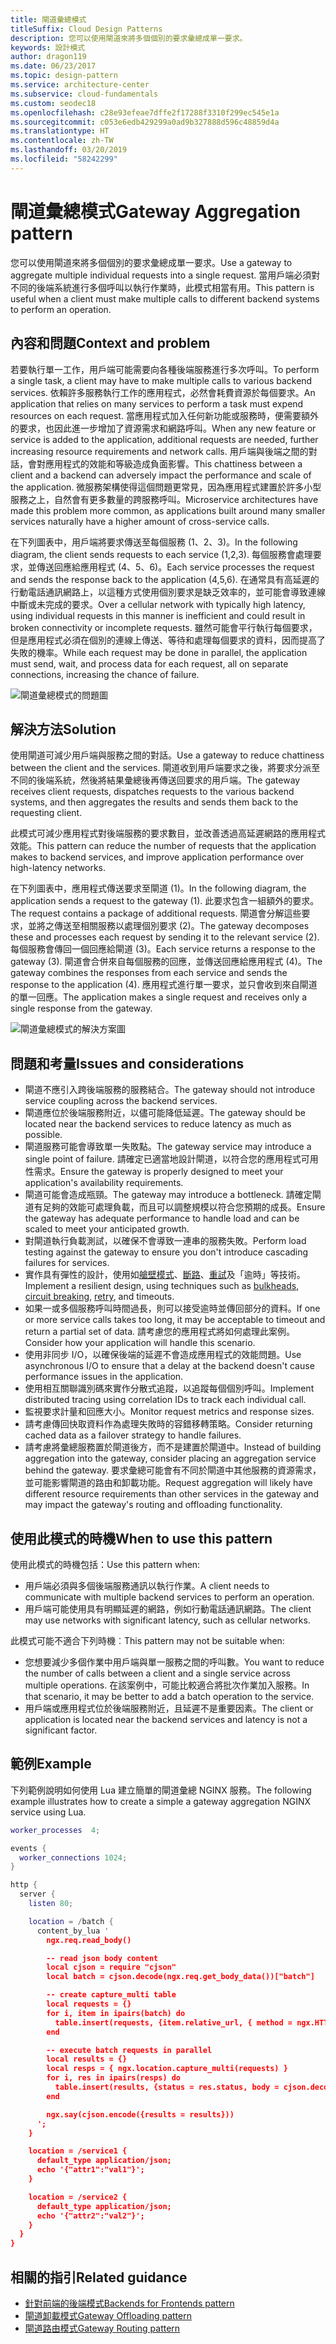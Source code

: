 ```yaml
---
title: 閘道彙總模式
titleSuffix: Cloud Design Patterns
description: 您可以使用閘道來將多個個別的要求彙總成單一要求。
keywords: 設計模式
author: dragon119
ms.date: 06/23/2017
ms.topic: design-pattern
ms.service: architecture-center
ms.subservice: cloud-fundamentals
ms.custom: seodec18
ms.openlocfilehash: c28e93efeae7dffe2f17288f3310f299ec545e1a
ms.sourcegitcommit: c053e6edb429299a0ad9b327888d596c48859d4a
ms.translationtype: HT
ms.contentlocale: zh-TW
ms.lasthandoff: 03/20/2019
ms.locfileid: "58242299"
---
```

# <a name="gateway-aggregation-pattern"></a><span data-ttu-id="95342-104">閘道彙總模式</span><span class="sxs-lookup"><span data-stu-id="95342-104">Gateway Aggregation pattern</span></span>

<span data-ttu-id="95342-105">您可以使用閘道來將多個個別的要求彙總成單一要求。</span><span class="sxs-lookup"><span data-stu-id="95342-105">Use a gateway to aggregate multiple individual requests into a single request.</span></span> <span data-ttu-id="95342-106">當用戶端必須對不同的後端系統進行多個呼叫以執行作業時，此模式相當有用。</span><span class="sxs-lookup"><span data-stu-id="95342-106">This pattern is useful when a client must make multiple calls to different backend systems to perform an operation.</span></span>

## <a name="context-and-problem"></a><span data-ttu-id="95342-107">內容和問題</span><span class="sxs-lookup"><span data-stu-id="95342-107">Context and problem</span></span>

<span data-ttu-id="95342-108">若要執行單一工作，用戶端可能需要向各種後端服務進行多次呼叫。</span><span class="sxs-lookup"><span data-stu-id="95342-108">To perform a single task, a client may have to make multiple calls to various backend services.</span></span> <span data-ttu-id="95342-109">依賴許多服務執行工作的應用程式，必然會耗費資源於每個要求。</span><span class="sxs-lookup"><span data-stu-id="95342-109">An application that relies on many services to perform a task must expend resources on each request.</span></span> <span data-ttu-id="95342-110">當應用程式加入任何新功能或服務時，便需要額外的要求，也因此進一步增加了資源需求和網路呼叫。</span><span class="sxs-lookup"><span data-stu-id="95342-110">When any new feature or service is added to the application, additional requests are needed, further increasing resource requirements and network calls.</span></span> <span data-ttu-id="95342-111">用戶端與後端之間的對話，會對應用程式的效能和等級造成負面影響。</span><span class="sxs-lookup"><span data-stu-id="95342-111">This chattiness between a client and a backend can adversely impact the performance and scale of the application.</span></span>  <span data-ttu-id="95342-112">微服務架構使得這個問題更常見，因為應用程式建置於許多小型服務之上，自然會有更多數量的跨服務呼叫。</span><span class="sxs-lookup"><span data-stu-id="95342-112">Microservice architectures have made this problem more common, as applications built around many smaller services naturally have a higher amount of cross-service calls.</span></span>

<span data-ttu-id="95342-113">在下列圖表中，用戶端將要求傳送至每個服務 (1、2、3)。</span><span class="sxs-lookup"><span data-stu-id="95342-113">In the following diagram, the client sends requests to each service (1,2,3).</span></span> <span data-ttu-id="95342-114">每個服務會處理要求，並傳送回應給應用程式 (4、5、6)。</span><span class="sxs-lookup"><span data-stu-id="95342-114">Each service processes the request and sends the response back to the application (4,5,6).</span></span> <span data-ttu-id="95342-115">在通常具有高延遲的行動電話通訊網路上，以這種方式使用個別要求是缺乏效率的，並可能會導致連線中斷或未完成的要求。</span><span class="sxs-lookup"><span data-stu-id="95342-115">Over a cellular network with typically high latency, using individual requests in this manner is inefficient and could result in broken connectivity or incomplete requests.</span></span> <span data-ttu-id="95342-116">雖然可能會平行執行每個要求，但是應用程式必須在個別的連線上傳送、等待和處理每個要求的資料，因而提高了失敗的機率。</span><span class="sxs-lookup"><span data-stu-id="95342-116">While each request may be done in parallel, the application must send, wait, and process data for each request, all on separate connections, increasing the chance of failure.</span></span>

![閘道彙總模式的問題圖](./_images/gateway-aggregation-problem.png)

## <a name="solution"></a><span data-ttu-id="95342-118">解決方法</span><span class="sxs-lookup"><span data-stu-id="95342-118">Solution</span></span>

<span data-ttu-id="95342-119">使用閘道可減少用戶端與服務之間的對話。</span><span class="sxs-lookup"><span data-stu-id="95342-119">Use a gateway to reduce chattiness between the client and the services.</span></span> <span data-ttu-id="95342-120">閘道收到用戶端要求之後，將要求分派至不同的後端系統，然後將結果彙總後再傳送回要求的用戶端。</span><span class="sxs-lookup"><span data-stu-id="95342-120">The gateway receives client requests, dispatches requests to the various backend systems, and then aggregates the results and sends them back to the requesting client.</span></span>

<span data-ttu-id="95342-121">此模式可減少應用程式對後端服務的要求數目，並改善透過高延遲網路的應用程式效能。</span><span class="sxs-lookup"><span data-stu-id="95342-121">This pattern can reduce the number of requests that the application makes to backend services, and improve application performance over high-latency networks.</span></span>

<span data-ttu-id="95342-122">在下列圖表中，應用程式傳送要求至閘道 (1)。</span><span class="sxs-lookup"><span data-stu-id="95342-122">In the following diagram, the application sends a request to the gateway (1).</span></span> <span data-ttu-id="95342-123">此要求包含一組額外的要求。</span><span class="sxs-lookup"><span data-stu-id="95342-123">The request contains a package of additional requests.</span></span> <span data-ttu-id="95342-124">閘道會分解這些要求，並將之傳送至相關服務以處理個別要求 (2)。</span><span class="sxs-lookup"><span data-stu-id="95342-124">The gateway decomposes these and processes each request by sending it to the relevant service (2).</span></span> <span data-ttu-id="95342-125">每個服務會傳回一個回應給閘道 (3)。</span><span class="sxs-lookup"><span data-stu-id="95342-125">Each service returns a response to the gateway (3).</span></span> <span data-ttu-id="95342-126">閘道會合併來自每個服務的回應，並傳送回應給應用程式 (4)。</span><span class="sxs-lookup"><span data-stu-id="95342-126">The gateway combines the responses from each service and sends the response to the application (4).</span></span> <span data-ttu-id="95342-127">應用程式進行單一要求，並只會收到來自閘道的單一回應。</span><span class="sxs-lookup"><span data-stu-id="95342-127">The application makes a single request and receives only a single response from the gateway.</span></span>

![閘道彙總模式的解決方案圖](./_images/gateway-aggregation.png)

## <a name="issues-and-considerations"></a><span data-ttu-id="95342-129">問題和考量</span><span class="sxs-lookup"><span data-stu-id="95342-129">Issues and considerations</span></span>

- <span data-ttu-id="95342-130">閘道不應引入跨後端服務的服務結合。</span><span class="sxs-lookup"><span data-stu-id="95342-130">The gateway should not introduce service coupling across the backend services.</span></span>
- <span data-ttu-id="95342-131">閘道應位於後端服務附近，以儘可能降低延遲。</span><span class="sxs-lookup"><span data-stu-id="95342-131">The gateway should be located near the backend services to reduce latency as much as possible.</span></span>
- <span data-ttu-id="95342-132">閘道服務可能會導致單一失敗點。</span><span class="sxs-lookup"><span data-stu-id="95342-132">The gateway service may introduce a single point of failure.</span></span> <span data-ttu-id="95342-133">請確定已適當地設計閘道，以符合您的應用程式可用性需求。</span><span class="sxs-lookup"><span data-stu-id="95342-133">Ensure the gateway is properly designed to meet your application's availability requirements.</span></span>
- <span data-ttu-id="95342-134">閘道可能會造成瓶頸。</span><span class="sxs-lookup"><span data-stu-id="95342-134">The gateway may introduce a bottleneck.</span></span> <span data-ttu-id="95342-135">請確定閘道有足夠的效能可處理負載，而且可以調整規模以符合您預期的成長。</span><span class="sxs-lookup"><span data-stu-id="95342-135">Ensure the gateway has adequate performance to handle load and can be scaled to meet your anticipated growth.</span></span>
- <span data-ttu-id="95342-136">對閘道執行負載測試，以確保不會導致一連串的服務失敗。</span><span class="sxs-lookup"><span data-stu-id="95342-136">Perform load testing against the gateway to ensure you don't introduce cascading failures for services.</span></span>
- <span data-ttu-id="95342-137">實作具有彈性的設計，使用如[艙壁模式][bulkhead]、[斷路][circuit-breaker]、[重試][retry]及「逾時」等技術。</span><span class="sxs-lookup"><span data-stu-id="95342-137">Implement a resilient design, using techniques such as [bulkheads][bulkhead], [circuit breaking][circuit-breaker], [retry][retry], and timeouts.</span></span>
- <span data-ttu-id="95342-138">如果一或多個服務呼叫時間過長，則可以接受逾時並傳回部分的資料。</span><span class="sxs-lookup"><span data-stu-id="95342-138">If one or more service calls takes too long, it may be acceptable to timeout and return a partial set of data.</span></span> <span data-ttu-id="95342-139">請考慮您的應用程式將如何處理此案例。</span><span class="sxs-lookup"><span data-stu-id="95342-139">Consider how your application will handle this scenario.</span></span>
- <span data-ttu-id="95342-140">使用非同步 I/O，以確保後端的延遲不會造成應用程式的效能問題。</span><span class="sxs-lookup"><span data-stu-id="95342-140">Use asynchronous I/O to ensure that a delay at the backend doesn't cause performance issues in the application.</span></span>
- <span data-ttu-id="95342-141">使用相互關聯識別碼來實作分散式追蹤，以追蹤每個個別呼叫。</span><span class="sxs-lookup"><span data-stu-id="95342-141">Implement distributed tracing using correlation IDs to track each individual call.</span></span>
- <span data-ttu-id="95342-142">監視要求計量和回應大小。</span><span class="sxs-lookup"><span data-stu-id="95342-142">Monitor request metrics and response sizes.</span></span>
- <span data-ttu-id="95342-143">請考慮傳回快取資料作為處理失敗時的容錯移轉策略。</span><span class="sxs-lookup"><span data-stu-id="95342-143">Consider returning cached data as a failover strategy to handle failures.</span></span>
- <span data-ttu-id="95342-144">請考慮將彙總服務置於閘道後方，而不是建置於閘道中。</span><span class="sxs-lookup"><span data-stu-id="95342-144">Instead of building aggregation into the gateway, consider placing an aggregation service behind the gateway.</span></span> <span data-ttu-id="95342-145">要求彙總可能會有不同於閘道中其他服務的資源需求，並可能影響閘道的路由和卸載功能。</span><span class="sxs-lookup"><span data-stu-id="95342-145">Request aggregation will likely have different resource requirements than other services in the gateway and may impact the gateway's routing and offloading functionality.</span></span>

## <a name="when-to-use-this-pattern"></a><span data-ttu-id="95342-146">使用此模式的時機</span><span class="sxs-lookup"><span data-stu-id="95342-146">When to use this pattern</span></span>

<span data-ttu-id="95342-147">使用此模式的時機包括：</span><span class="sxs-lookup"><span data-stu-id="95342-147">Use this pattern when:</span></span>

- <span data-ttu-id="95342-148">用戶端必須與多個後端服務通訊以執行作業。</span><span class="sxs-lookup"><span data-stu-id="95342-148">A client needs to communicate with multiple backend services to perform an operation.</span></span>
- <span data-ttu-id="95342-149">用戶端可能使用具有明顯延遲的網路，例如行動電話通訊網路。</span><span class="sxs-lookup"><span data-stu-id="95342-149">The client may use networks with significant latency, such as cellular networks.</span></span>

<span data-ttu-id="95342-150">此模式可能不適合下列時機︰</span><span class="sxs-lookup"><span data-stu-id="95342-150">This pattern may not be suitable when:</span></span>

- <span data-ttu-id="95342-151">您想要減少多個作業中用戶端與單一服務之間的呼叫數。</span><span class="sxs-lookup"><span data-stu-id="95342-151">You want to reduce the number of calls between a client and a single service across multiple operations.</span></span> <span data-ttu-id="95342-152">在該案例中，可能比較適合將批次作業加入服務。</span><span class="sxs-lookup"><span data-stu-id="95342-152">In that scenario, it may be better to add a batch operation to the service.</span></span>
- <span data-ttu-id="95342-153">用戶端或應用程式位於後端服務附近，且延遲不是重要因素。</span><span class="sxs-lookup"><span data-stu-id="95342-153">The client or application is located near the backend services and latency is not a significant factor.</span></span>

## <a name="example"></a><span data-ttu-id="95342-154">範例</span><span class="sxs-lookup"><span data-stu-id="95342-154">Example</span></span>

<span data-ttu-id="95342-155">下列範例說明如何使用 Lua 建立簡單的閘道彙總 NGINX 服務。</span><span class="sxs-lookup"><span data-stu-id="95342-155">The following example illustrates how to create a simple a gateway aggregation NGINX service using Lua.</span></span>

```lua
worker_processes  4;

events {
  worker_connections 1024;
}

http {
  server {
    listen 80;

    location = /batch {
      content_by_lua '
        ngx.req.read_body()

        -- read json body content
        local cjson = require "cjson"
        local batch = cjson.decode(ngx.req.get_body_data())["batch"]

        -- create capture_multi table
        local requests = {}
        for i, item in ipairs(batch) do
          table.insert(requests, {item.relative_url, { method = ngx.HTTP_GET}})
        end

        -- execute batch requests in parallel
        local results = {}
        local resps = { ngx.location.capture_multi(requests) }
        for i, res in ipairs(resps) do
          table.insert(results, {status = res.status, body = cjson.decode(res.body), header = res.header})
        end

        ngx.say(cjson.encode({results = results}))
      ';
    }

    location = /service1 {
      default_type application/json;
      echo '{"attr1":"val1"}';
    }

    location = /service2 {
      default_type application/json;
      echo '{"attr2":"val2"}';
    }
  }
}
```

## <a name="related-guidance"></a><span data-ttu-id="95342-156">相關的指引</span><span class="sxs-lookup"><span data-stu-id="95342-156">Related guidance</span></span>

- [<span data-ttu-id="95342-157">針對前端的後端模式</span><span class="sxs-lookup"><span data-stu-id="95342-157">Backends for Frontends pattern</span></span>](./backends-for-frontends.md)
- [<span data-ttu-id="95342-158">閘道卸載模式</span><span class="sxs-lookup"><span data-stu-id="95342-158">Gateway Offloading pattern</span></span>](./gateway-offloading.md)
- [<span data-ttu-id="95342-159">閘道路由模式</span><span class="sxs-lookup"><span data-stu-id="95342-159">Gateway Routing pattern</span></span>](./gateway-routing.md)

[bulkhead]: ./bulkhead.md
[circuit-breaker]: ./circuit-breaker.md
[retry]: ./retry.md